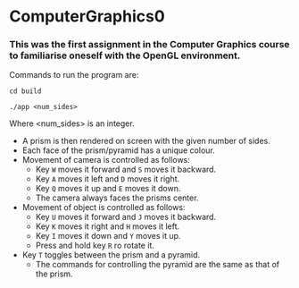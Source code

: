 # ComputerGraphics0
### This was the first assignment in the Computer Graphics course to familiarise oneself with the OpenGL environment.

Commands to run the program are:
```
cd build
```
```
./app <num_sides>
```

Where <num_sides> is an integer.

* A prism is then rendered on screen with the given number of sides.
* Each face of the prism/pyramid has a unique colour.
* Movement of camera is controlled as follows:
    * Key `W` moves it forward and `S` moves it backward.
    * Key `A` moves it left and `D` moves it right.
    * Key `Q` moves it up and `E` moves it down.
    * The camera always faces the prisms center.
* Movement of object is controlled as follows:
    * Key `U` moves it forward and `J` moves it backward.
    * Key `K` moves it right and `H` moves it left.
    * Key `I` moves it down and `Y` moves it up.
    * Press and hold key `R` ro rotate it.
* Key `T` toggles between the prism and a pyramid.
    * The commands for controlling the pyramid are the same as that of the prism.





 
